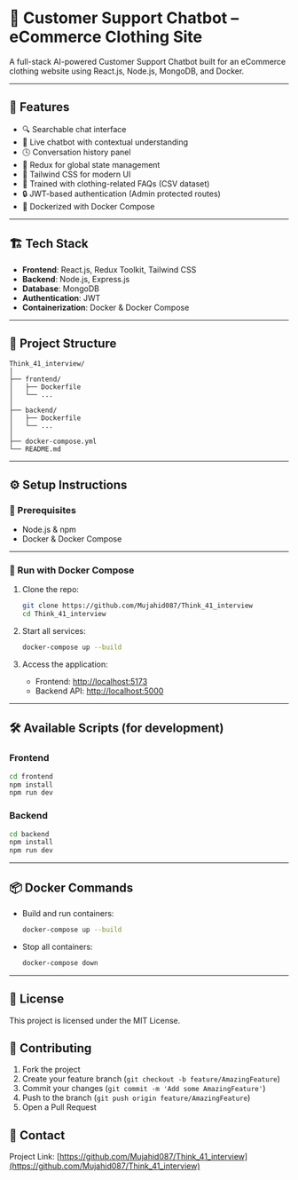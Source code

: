 <!-- 
```markdown
# 🧠 Customer Support Chatbot – eCommerce Clothing Site

A full-stack AI-powered Customer Support Chatbot built for an eCommerce clothing website using React.js, Node.js, MongoDB, and Docker.

---

## 🚀 Features

- 🔍 Searchable chat interface  
- 💬 Live chatbot with contextual understanding  
- 🕓 Conversation history panel  
- 🧾 Redux for global state management  
- 🧰 Tailwind CSS for modern UI  
- 🧠 Trained with clothing-related FAQs (CSV dataset)  
- 🔒 JWT-based authentication (Admin protected routes)  
- 🐳 Dockerized with Docker Compose  

---

## 🏗️ Tech Stack

- **Frontend**: React.js, Redux Toolkit, Tailwind CSS  
- **Backend**: Node.js, Express.js  
- **Database**: MongoDB  
- **Authentication**: JWT  
- **Containerization**: Docker & Docker Compose  

---

## 📁 Project Structure

```

Think\_41\_interview/
│
├── frontend/
│   ├── Dockerfile
│   └── ...
│
├── backend/
│   ├── Dockerfile
│   └── ...
│
├── docker-compose.yml
└── README.md

````

---

## ⚙️ Setup Instructions

### 🔧 Prerequisites

- Node.js & npm  
- Docker & Docker Compose  

---

### 🐳 Run with Docker Compose

1. Clone the repo:

   ```bash
   git clone https://github.com/Mujahid087/Think_41_interview
   cd Think_41_interview
````

2. Start all services:

   ```bash
   docker-compose up --build
   ```

3. Access the application:

   * Frontend: [http://localhost:5173](http://localhost:5173)
   * Backend API: [http://localhost:5000](http://localhost:5000)

---

## 🛠️ Available Scripts (for development)

### Frontend

```bash
cd frontend
npm install
npm run dev
```

### Backend

```bash
cd backend
npm install
npm run dev
```

---

## 📦 Docker Commands

* Build and run containers:

  ```bash
  docker-compose up --build
  ```

* Stop all containers:

  ```bash
  docker-compose down
  ```

---



```

``` -->


# 🧠 Customer Support Chatbot – eCommerce Clothing Site

A full-stack AI-powered Customer Support Chatbot built for an eCommerce clothing website using React.js, Node.js, MongoDB, and Docker.

---

## 🚀 Features

- 🔍 Searchable chat interface
- 💬 Live chatbot with contextual understanding
- 🕓 Conversation history panel
- 🧾 Redux for global state management
- 🧰 Tailwind CSS for modern UI
- 🧠 Trained with clothing-related FAQs (CSV dataset)
- 🔒 JWT-based authentication (Admin protected routes)
- 🐳 Dockerized with Docker Compose

---

## 🏗️ Tech Stack

- **Frontend**: React.js, Redux Toolkit, Tailwind CSS
- **Backend**: Node.js, Express.js
- **Database**: MongoDB
- **Authentication**: JWT
- **Containerization**: Docker & Docker Compose

---

## 📁 Project Structure

```
Think_41_interview/
│
├── frontend/
│   ├── Dockerfile
│   └── ...
│
├── backend/
│   ├── Dockerfile
│   └── ...
│
├── docker-compose.yml
└── README.md
```

---

## ⚙️ Setup Instructions

### 🔧 Prerequisites

- Node.js & npm
- Docker & Docker Compose

---

### 🐳 Run with Docker Compose

1. Clone the repo:
   ```bash
   git clone https://github.com/Mujahid087/Think_41_interview
   cd Think_41_interview
   ```

2. Start all services:
   ```bash
   docker-compose up --build
   ```

3. Access the application:
   - Frontend: [http://localhost:5173](http://localhost:5173)
   - Backend API: [http://localhost:5000](http://localhost:5000)

---

## 🛠️ Available Scripts (for development)

### Frontend
```bash
cd frontend
npm install
npm run dev
```

### Backend
```bash
cd backend
npm install
npm run dev
```

---

## 📦 Docker Commands

- Build and run containers:
  ```bash
  docker-compose up --build
  ```

- Stop all containers:
  ```bash
  docker-compose down
  ```

---

## 📄 License

This project is licensed under the MIT License.

## 🤝 Contributing

1. Fork the project
2. Create your feature branch (`git checkout -b feature/AmazingFeature`)
3. Commit your changes (`git commit -m 'Add some AmazingFeature'`)
4. Push to the branch (`git push origin feature/AmazingFeature`)
5. Open a Pull Request

## 📧 Contact

Project Link: [https://github.com/Mujahid087/Think_41_interview](https://github.com/Mujahid087/Think_41_interview)